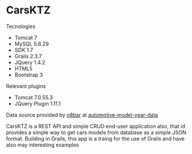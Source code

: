 # CarsKTZ
Tecnologies
- Tomcat 7
- MySQL 5.6.29
- SDK 1.7
- Grails 2.3.7
- JQuery 1.4.2
- HTML5
- Bootstrap 3

Relevant plugins
- Tomcat 7.0.55.3
- JQuery Plugin 1.11.1

Data source provided by <a href="https://github.com/n8barr">n8bar</a> at <a href="https://github.com/n8barr/automotive-model-year-data">automotive-model-year-data</a>

CarsKTZ is a REST API and simple CRUD end-user application also, that id provides a simple way to get cars models from database as a simple JSON format.
Building in Grails, this app is a traing for the use of Grails and have also may interesting examples
